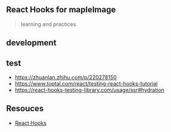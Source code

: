 ## React Hooks for mapleImage

> learning and practices

## development

## test

- https://zhuanlan.zhihu.com/p/220278150
- https://www.toptal.com/react/testing-react-hooks-tutorial
- https://react-hooks-testing-library.com/usage/ssr#hydration

## Resouces

- [React Hooks]()

